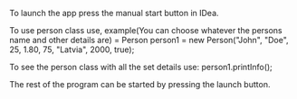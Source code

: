 To launch the app press the manual start button in IDea. 

To use person class use, example(You can choose whatever the persons name and other details are) = Person person1 = new Person("John", "Doe", 25, 1.80, 75, "Latvia", 2000, true); 

To see the person class with all the set details use: person1.printInfo();

The rest of the program can be started by pressing the launch button.
